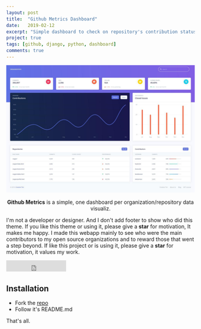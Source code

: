 ```yaml
---
layout: post
title:  "Github Metrics Dashboard"
date:   2019-02-12
excerpt: "Simple dashboard to check on repository's contribution status."
project: true
tags: [github, django, python, dashboard]
comments: true
---  
```

![dashboard-mock](https://raw.githubusercontent.com/alexandrebarbaruiva/github-metrics/master/img/dashboard-mock.jpg)
<center><b>Github Metrics</b> is a simple, one dashboard per organization/repository data visualiz.</center>	

  I'm not a developer or designer. And I don't add footer to show who did this theme. If you like this theme or using it, please give a **star** for motivation, It makes me happy.	
  I made this webapp mainly to see who were the main contributors to my open source organizations and to reward those that went a step beyond. If like this project or is using it, please give a **star** for motivation, it values my work.

 <iframe src="https://ghbtns.com/github-btn.html?user=alexandrebarbaruiva&repo=github-metrics&type=star&count=true&size=large" frameborder="0" scrolling="0" width="160px" height="30px"></iframe>    	

 ## Installation	
 
* Fork the [repo](https://github.com/alexandrebarbaruiva/github-metrics/fork)	
* Follow it's README.md

 That's all.	




